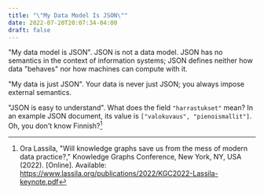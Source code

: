 ```yaml
---
title: "\"My Data Model Is JSON\""
date: 2022-07-20T20:07:34-04:00
draft: false
---
```


"My data model is JSON". JSON is not a data model. JSON has no semantics in the context of
information systems; JSON defines neither how data "behaves" nor how machines can compute with it.

"My data is just JSON". Your data is never just JSON; you always impose external semantics.

"JSON is easy to understand". What does the field `"harrastukset"` mean? In an example JSON
document, its value is `["valokuvaus", "pienoismallit"]`. Oh, you don't know Finnish?[^1]

[^1]: Ora Lassila, "Will knowledge graphs save us from the mess of modern data practice?," Knowledge
Graphs Conference, New York, NY, USA (2022). [Online]. Available:
https://www.lassila.org/publications/2022/KGC2022-Lassila-keynote.pdf

